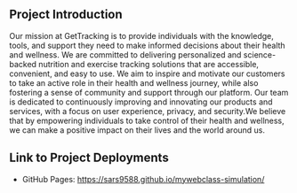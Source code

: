 ## Project Introduction

Our mission at GetTracking is to provide individuals with the knowledge, tools, and support they need to make informed decisions about their health and wellness. We are committed to delivering personalized and science-backed nutrition and exercise tracking solutions that are accessible, convenient, and easy to use. We aim to inspire and motivate our customers to take an active role in their health and wellness journey, while also fostering a sense of community and support through our platform. Our team is dedicated to continuously improving and innovating our products and services, with a focus on user experience, privacy, and security.We believe that by empowering individuals to take control of their health and wellness, we can make a positive impact on their lives and the world around us.

## Link to Project Deployments

- GitHub Pages: https://sars9588.github.io/mywebclass-simulation/
